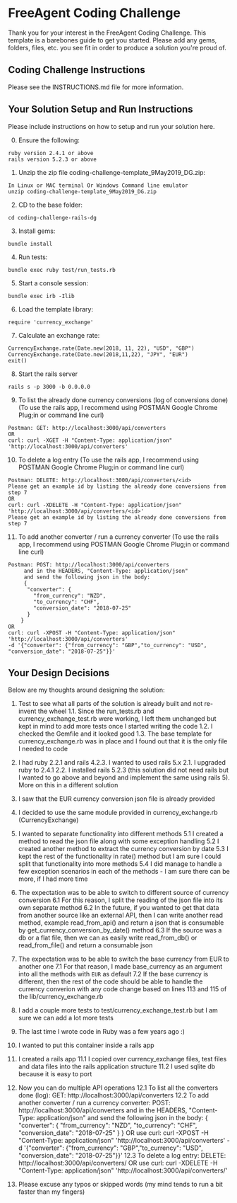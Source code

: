 # FreeAgent Coding Challenge

Thank you for your interest in the FreeAgent Coding Challenge.  This template is a barebones guide to get you started.  Please add any gems, folders, files, etc. you see fit in order to produce a solution you're proud of.

## Coding Challenge Instructions

Please see the INSTRUCTIONS.md file for more information.

## Your Solution Setup and Run Instructions

Please include instructions on how to setup and run your solution here.

0. Ensure the following:
```
ruby version 2.4.1 or above
rails version 5.2.3 or above
```

1. Unzip the zip file coding-challenge-template_9May2019_DG.zip:

```
In Linux or MAC terminal Or Windows Command line emulator
unzip coding-challenge-template_9May2019_DG.zip
```

2. CD to the base folder:
```
cd coding-challenge-rails-dg
```

3. Install gems:

```
bundle install
```

4. Run tests:

```
bundle exec ruby test/run_tests.rb
```

5. Start a console session:

```
bundle exec irb -Ilib
```

6. Load the template library:

```
require 'currency_exchange'
```

7. Calculate an exchange rate:

```
CurrencyExchange.rate(Date.new(2018, 11, 22), "USD", "GBP")
CurrencyExchange.rate(Date.new(2018,11,22), "JPY", "EUR")
exit()
```

8. Start the rails server
```
rails s -p 3000 -b 0.0.0.0
```

9. To list the already done currency conversions (log of conversions done)
(To use the rails app, I recommend using POSTMAN Google Chrome Plug;in or command line curl)
```
Postman: GET: http://localhost:3000/api/converters
OR
curl: curl -XGET -H "Content-Type: application/json" 'http://localhost:3000/api/converters'
```

10. To delete a log entry
(To use the rails app, I recommend using POSTMAN Google Chrome Plug;in or command line curl)
```
Postman: DELETE: http://localhost:3000/api/converters/<id>
Please get an example id by listing the already done conversions from step 7
OR
curl: curl -XDELETE -H "Content-Type: application/json" 'http://localhost:3000/api/converters/<id>'
Please get an example id by listing the already done conversions from step 7
```

11. To add another converter / run a currency converter
(To use the rails app, I recommend using POSTMAN Google Chrome Plug;in or command line curl)
```
Postman: POST: http://localhost:3000/api/converters
     and in the HEADERS, "Content-Type: application/json"
     and send the following json in the body:
     {
	  "converter": {
	    "from_currency": "NZD",
	    "to_currency": "CHF",
	    "conversion_date": "2018-07-25"
	  }
	}
OR
curl: curl -XPOST -H "Content-Type: application/json" 'http://localhost:3000/api/converters' 
-d '{"converter": {"from_currency": "GBP","to_currency": "USD", "conversion_date": "2018-07-25"}}'
```

## Your Design Decisions

Below are my thoughts around designing the solution:

1. Test to see what all parts of the solution is already built and not re-invent the wheel
1.1. Since the run_tests.rb and currency_exchange_test.rb were working, I left them unchanged
     but kept in mind to add more tests once I started writing the code
1.2. I checked the Gemfile and it looked good
1.3. The base template for currency_exchange.rb was in place and I found out that it is the only file I 
     needed to code

2. I had ruby 2.2.1 and rails 4.2.3. I wanted to used rails 5.x
2.1. I upgraded ruby to 2.4.1
2.2. I installed rails 5.2.3 (this solution did not need rails but I wanted to go above and beyond 
     and implement the same using rails 5). More on this in a different solution

3. I saw that the EUR currency conversion json file is already provided

4. I decided to use the same module provided in currency_exchange.rb (CurrencyExchange)

5. I wanted to separate functionality into different methods
5.1 I created a method to read the json file along with some exception handling
5.2 I created another method to extract the currency conversion by date
5.3 I kept the rest of the functionality in rate() method but I am sure I could split that functionality
    into more methods
5.4 I did manage to handle a few exception scenarios in each of the methods - I am sure there can be more, if I 
    had more time

6. The expectation was to be able to switch to different source of currency conversion
6.1 For this reason, I split the reading of the json file into its own separate method
6.2 In the future, if you wanted to get that data from another source like an external API, then I can
    write another read method, example read_from_api() and return a json that is consumable by
    get_currency_conversion_by_date() method
6.3 If the source was a db or a flat file, then we can as easily write read_from_db() or read_from_file()
    and return a consumable json

7. The expectation was to be able to switch the base currency from EUR to another one
7.1 For that reason, I made base_currency as an argument into all the methods with `EUR` as default
7.2 If the base currency is different, then the rest of the code should be able to handle the 
    currency converion with any code change based on lines 113 and 115 of the lib/currency_exchange.rb

8. I add a couple more tests to test/currency_exchange_test.rb but I am sure we can add a lot more tests

9. The last time I wrote code in Ruby was a few years ago :)

10. I wanted to put this container inside a rails app

11. I created a rails app
11.1 I copied over currency_exchange files, test files and data files into the rails application structure
11.2 I used sqlite db because it is easy to port

12. Now you can do multiple API operations
12.1 To list all the converters done (log): GET: http://localhost:3000/api/converters
12.2 To add another converter / run a currency converter: POST: http://localhost:3000/api/converters
     and in the HEADERS, "Content-Type: application/json"
     and send the following json in the body:
     {
	  "converter": {
	    "from_currency": "NZD",
	    "to_currency": "CHF",
	    "conversion_date": "2018-07-25"
	  }
	}
     OR use curl: curl -XPOST -H "Content-Type: application/json" 'http://localhost:3000/api/converters' -d '{"converter": {"from_currency": "GBP","to_currency": "USD", "conversion_date": "2018-07-25"}}'
12.3 To delete a log entry: DELETE: http://localhost:3000/api/converters/<id>
     OR use curl: curl -XDELETE -H "Content-Type: application/json" 'http://localhost:3000/api/converters/<id>'

13. Please excuse any typos or skipped words (my mind tends to run a bit faster than my fingers)